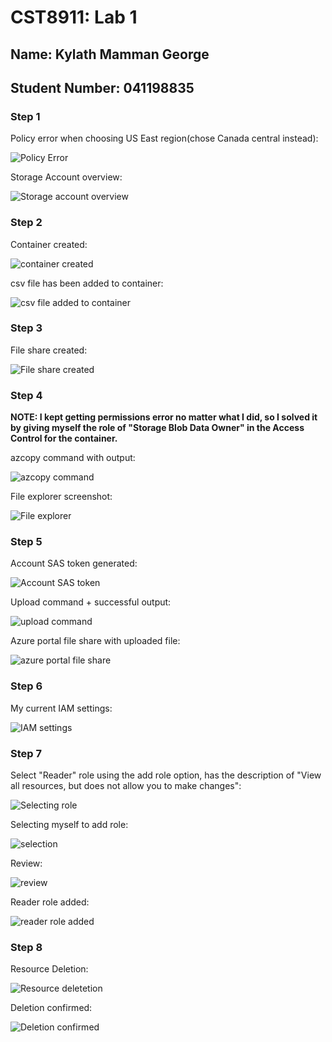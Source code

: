 # CST8911: Lab 1

## Name: Kylath Mamman George

## Student Number: 041198835

### Step 1

Policy error when choosing US East region(chose Canada central instead):

![Policy Error](image.png)

Storage Account overview:

![Storage account overview](image-1.png)

### Step 2

Container created:

![container created](image-3.png)

csv file has been added to container:

![csv file added to container](image-2.png)

### Step 3

File share created:

![File share created](image-4.png)

### Step 4

**NOTE: I kept getting permissions error no matter what I did, so I solved it by giving myself the role of "Storage Blob Data Owner" in the Access Control for the container.**

azcopy command with output:

![azcopy command](image-5.png)

File explorer screenshot:

![File explorer](image-6.png)

### Step 5

Account SAS token generated:

![Account SAS token](image-14.png)

Upload command + successful output:

![upload command](image-15.png)

Azure portal file share with uploaded file:

![azure portal file share](image-16.png)

### Step 6

My current IAM settings:

![IAM settings](image-17.png)

### Step 7

Select "Reader" role using the add role option, has the description of "View all resources, but does not allow you to make changes":

![Selecting role](image-18.png)

Selecting myself to add role:

![selection](image-19.png)

Review:

![review](image-20.png)

Reader role added:

![reader role added](image-21.png)

### Step 8

Resource Deletion:

![Resource deletetion](image-22.png)

Deletion confirmed:

![Deletion confirmed](image-23.png)
